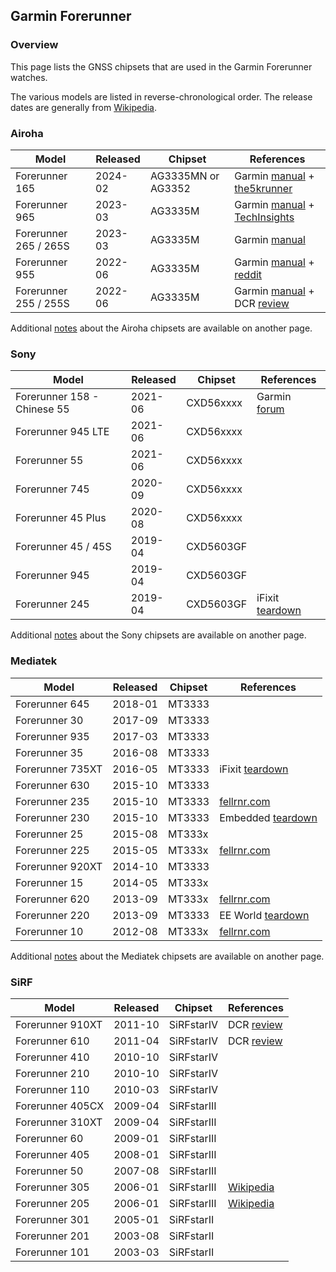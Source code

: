 ## Garmin Forerunner

### Overview

This page lists the GNSS chipsets that are used in the Garmin Forerunner watches.

The various models are listed in reverse-chronological order. The release dates are generally from [Wikipedia](https://en.wikipedia.org/wiki/Garmin_Forerunner#Release_history).



### Airoha

| Model                       | Released   | Chipset | References |
| --------------------------- | ---------- | ---------- | ---------- |
| Forerunner 165              | 2024-02 | AG3335MN or AG3352 | Garmin [manual](https://www8.garmin.com/manuals/webhelp/GUID-607F08F6-33FC-40BF-9727-84E54043D82D/EN-US/GUID-E01D9421-9E1B-4D85-81A0-46C6DCFAA9E4.html) + [the5krunner](https://the5krunner.com/2024/03/02/garmin-forerunner-165-review-specifications/) |
| Forerunner 965              | 2023-03 | AG3335M | Garmin [manual](https://www8.garmin.com/manuals/webhelp/GUID-0221611A-992D-495E-8DED-1DD448F7A066/EN-US/GUID-E01D9421-9E1B-4D85-81A0-46C6DCFAA9E4.html) + [TechInsights](https://www.techinsights.com/blog/deep-dive-teardown-garmin-forerunner-965-a04578-smartwatch) |
| Forerunner 265 / 265S       | 2023-03 | AG3335M | Garmin [manual](https://www8.garmin.com/manuals/webhelp/GUID-F41EAFB3-6CC9-42DE-9C6C-9E358DBB0671/EN-US/GUID-E01D9421-9E1B-4D85-81A0-46C6DCFAA9E4.html) |
| Forerunner 955 | 2022-06 | AG3335M | Garmin [manual](https://www8.garmin.com/manuals/webhelp/GUID-9D99A9D4-467A-4F1A-A0EA-023184FEA3DD/EN-US/GUID-E01D9421-9E1B-4D85-81A0-46C6DCFAA9E4.html) + [reddit](https://www.reddit.com/r/GarminWatches/comments/126v3m7/comment/jebutnb/) |
| Forerunner 255 / 255S | 2022-06 | AG3335M | Garmin [manual](https://www8.garmin.com/manuals/webhelp/GUID-676967A0-1B23-4384-9BC9-76F3D643F1C8/EN-US/GUID-E01D9421-9E1B-4D85-81A0-46C6DCFAA9E4.html) + DCR [review](https://www.dcrainmaker.com/2022/06/garmin-forerunner-255-review-multisport.html) |

Additional [notes](../../../chipsets/airoha/devices.md) about the Airoha chipsets are available on another page.



### Sony

| Model                       | Released   | Chipset | References |
| --------------------------- | ---------- | ---------- | ---------- |
| Forerunner 158 - Chinese 55 | 2021-06 | CXD56xxxx | Garmin [forum](https://forums.garmin.com/developer/connect-iq/f/discussion/271658/what-is-it-fr158) |
| Forerunner 945 LTE          | 2021-06 | CXD56xxxx |  |
| Forerunner 55               | 2021-06 | CXD56xxxx |  |
| Forerunner 745              | 2020-09 | CXD56xxxx |  |
| Forerunner 45 Plus | 2020-08 | CXD56xxxx | |
| Forerunner 45 / 45S         | 2019-04 | CXD5603GF |  |
| Forerunner 945              | 2019-04 | CXD5603GF |            |
| Forerunner 245 | 2019-04 | CXD5603GF | iFixit [teardown](https://www.ifixit.com/Teardown/Garmin+Forerunner+245+Music+Teardown/150396?srsltid=AfmBOoqg114zv10EakWr_a1-HPvIx9ZS2-FD9lbg5X57jVdyvS60z2Vz) |

Additional [notes](../../../chipsets/sony/devices.md) about the Sony chipsets are available on another page.



### Mediatek

| Model                       | Released   | Chipset | References |
| --------------------------- | ---------- | ---------- | ---------- |
| Forerunner 645 | 2018-01 | MT3333 |  |
| Forerunner 30               | 2017-09 | MT3333 |  |
| Forerunner 935              | 2017-03 | MT3333 |  |
| Forerunner 35               | 2016-08 | MT3333 |  |
| Forerunner 735XT            | 2016-05 | MT3333 | iFixit [teardown](https://www.ifixit.com/Teardown/Garmin+Forerunner+735XT+Teardown/117852) |
| Forerunner 630              | 2015-10 | MT3333 |  |
| Forerunner 235        | 2015-10 | MT3333 | [fellrnr.com](https://fellrnr.com/wiki/GPS_Accuracy-summary) |
| Forerunner 230 | 2015-10 | MT3333 | Embedded [teardown](https://embeddedcomputing.com/27555-tear-down-garmin-forerunner-230-gps-running-watch/) |
| Forerunner 25               | 2015-08 | MT333x |  |
| Forerunner 225              | 2015-05 | MT333x | [fellrnr.com](https://fellrnr.com/wiki/GPS_Accuracy-summary) |
| Forerunner 920XT            | 2014-10 | MT3333 |  |
| Forerunner 15               | 2014-05 | MT333x |  |
| Forerunner 620              | 2013-09 | MT333x | [fellrnr.com](https://fellrnr.com/wiki/GPS_Accuracy-summary) |
| Forerunner 220              | 2013-09 | MT3333 | EE World [teardown](https://www.eeworldonline.com/teardown-garmin-forerunner-220-sport-watch-heart-monitor/) |
| Forerunner 10    | 2012-08 | MT333x | [fellrnr.com](https://fellrnr.com/wiki/GPS_Accuracy-summary) |

Additional [notes](../../../chipsets/mediatek/devices.md) about the Mediatek chipsets are available on another page.




### SiRF

| Model                       | Released   | Chipset | References |
| --------------------------- | ---------- | ---------- | ---------- |
| Forerunner 910XT | 2011-10 | SiRFstarIV | DCR [review](https://www.dcrainmaker.com/2011/10/garmin-forerunner-910xt-in-depth-review.html) |
| Forerunner 610   | 2011-04 | SiRFstarIV | DCR [review](https://www.dcrainmaker.com/2011/04/garmin-forerunner-610-in-depth-review.html) |
| Forerunner 410   | 2010-10 | SiRFstarIV |  |
| Forerunner 210   | 2010-10 | SiRFstarIV |  |
| Forerunner 110   | 2010-03 | SiRFstarIV |  |
| Forerunner 405CX | 2009-04 | SiRFstarIII |  |
| Forerunner 310XT | 2009-04 | SiRFstarIII |  |
| Forerunner 60    | 2009-01 | SiRFstarIII |  |
| Forerunner 405   | 2008-01 | SiRFstarIII |  |
| Forerunner 50    | 2007-08 | SiRFstarIII |  |
| Forerunner 305   | 2006-01 | SiRFstarIII | [Wikipedia](https://en.wikipedia.org/wiki/Garmin_Forerunner#Models) |
| Forerunner 205   | 2006-01 | SiRFstarIII | [Wikipedia](https://en.wikipedia.org/wiki/Garmin_Forerunner#Models) |
| Forerunner 301   | 2005-01 | SiRFstarII |  |
| Forerunner 201   | 2003-08 | SiRFstarII |  |
| Forerunner 101   | 2003-03 | SiRFstarII |  |

